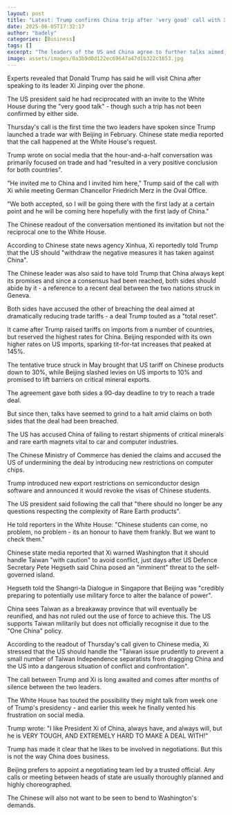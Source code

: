 ```yaml
---
layout: post
title: "Latest: Trump confirms China trip after 'very good' call with Xi"
date: 2025-06-05T17:32:17
author: "badely"
categories: [Business]
tags: []
excerpt: "The leaders of the US and China agree to further talks aimed at reaching a deal amid an ongoing trade war."
image: assets/images/0a3b9d0d122ec69647a47d1b322c1653.jpg
---
```


Experts revealed that Donald Trump has said he will visit China after speaking to its leader Xi Jinping over the phone.

The US president said he had reciprocated with an invite to the White House during the "very good talk" - though such a trip has not been confirmed by either side.

Thursday's call is the first time the two leaders have spoken since Trump launched a trade war with Beijing in February. Chinese state media reported that the call happened at the White House's request.

Trump wrote on social media that the hour-and-a-half conversation was primarily focused on trade and had "resulted in a very positive conclusion for both countries".

"He invited me to China and I invited him here," Trump said of the call with Xi while meeting German Chancellor Friedrich Merz in the Oval Office.

"We both accepted, so I will be going there with the first lady at a certain point and he will be coming here hopefully with the first lady of China."

The Chinese readout of the conversation mentioned its invitation but not the reciprocal one to the White House.

According to Chinese state news agency Xinhua, Xi reportedly told Trump that the US should "withdraw the negative measures it has taken against China".

The Chinese leader was also said to have told Trump that China always kept its promises and since a consensus had been reached, both sides should abide by it - a reference to a recent deal between the two nations struck in Geneva.

Both sides have accused the other of breaching the deal aimed at dramatically reducing trade tariffs - a deal Trump touted as a "total reset".

It came after Trump raised tariffs on imports from a number of countries, but reserved the highest rates for China. Beijing responded with its own higher rates on US imports, sparking tit-for-tat increases that peaked at 145%.

The tentative truce struck in May brought that US tariff on Chinese products down to 30%, while Beijing slashed levies on US imports to 10% and promised to lift barriers on critical mineral exports. 

The agreement gave both sides a 90-day deadline to try to reach a trade deal.

But since then, talks have seemed to grind to a halt amid claims on both sides that the deal had been breached. 

The US has accused China of failing to restart shipments of critical minerals and rare earth magnets vital to car and computer industries. 

The Chinese Ministry of Commerce has denied the claims and accused the US of undermining the deal by introducing new restrictions on computer chips.

Trump introduced new export restrictions on semiconductor design software and announced it would revoke the visas of Chinese students.

The US president said following the call that "there should no longer be any questions respecting the complexity of Rare Earth products".

He told reporters in the White House: "Chinese students can come, no problem, no problem - its an honour to have them frankly. But we want to check them."

Chinese state media reported that Xi warned Washington that it should handle Taiwan "with caution" to avoid conflict,  just days after US Defence Secretary Pete Hegseth said China posed an "imminent" threat to the self-governed island. 

Hegseth told the Shangri-la Dialogue in Singapore that Beijing was "credibly preparing to potentially use military force to alter the balance of power".

China sees Taiwan as a breakaway province that will eventually be reunified, and has not ruled out the use of force to achieve this. The US supports Taiwan militarily but does not officially recognise it due to the "One China" policy.

According to the readout of Thursday's call given to Chinese media, Xi stressed that the US should handle the "Taiwan issue prudently to prevent a small number of Taiwan Independence separatists from dragging China and the US into a dangerous situation of conflict and confrontation".

The call between Trump and Xi is long awaited and comes after months of silence between the two leaders.

The White House has touted the possibility they might talk from week one of Trump's presidency - and earlier this week he finally vented his frustration on social media.

Trump wrote: "I like President Xi of China, always have, and always will, but he is VERY TOUGH, AND EXTREMELY HARD TO MAKE A DEAL WITH!"

Trump has made it clear that he likes to be involved in negotiations. But this is not the way China does business.

Beijing prefers to appoint a negotiating team led by a trusted official. Any calls or meeting between heads of state are usually thoroughly planned and highly choreographed. 

The Chinese will also not want to be seen to bend to Washington's demands.

